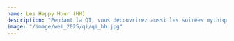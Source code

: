 ```yaml
---
name: Les Happy Hour (HH)
description: "Pendant la QI, vous découvrirez aussi les soirées mythiques du mardi soir : les HH. De 18h32 à 23h, ou même jusqu’à 1h pour les HHx spéciales, le Bar de Centrale sera ouvert et servira de la bière ou des softs à des prix complètement fous ! Les HH sont les rendez-vous de la semaine pour discuter avec ses ami·e·s autour d'un verre ou pour s'en faire des nouveaux. Vous y découvrirez aussi dBs, l’association de mix, qui sera toujours là pour mettre le feu !"
image: "/image/wei_2025/qi/qi_hh.jpg"
---
```

